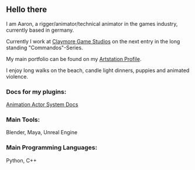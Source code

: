 ## Hello there

I am Aaron, a rigger/animator/technical animator in the games industry, currently based in germany.

Currently I work at [Claymore Game Studios](https://claymore-games.com/) on the next entry in the long standing "Commandos"-Series.

My main portfolio can be found on my [Artstation Profile](https://www.artstation.com/aaronkemner).

I enjoy long walks on the beach, candle light dinners, puppies and animated violence.

### Docs for my plugins:

[Animation Actor System Docs](https://github.com/Kaaaron/AnimationActorSystemDocs)

### Main Tools:
Blender, Maya, Unreal Engine

### Main Programming Languages:
Python, C++
